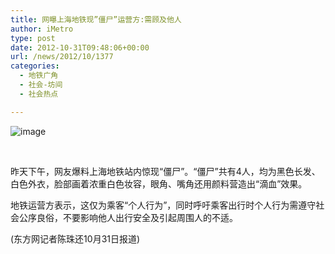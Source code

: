 ```yaml
---
title: 网曝上海地铁现”僵尸”运营方:需顾及他人
author: iMetro
type: post
date: 2012-10-31T09:48:06+00:00
url: /news/2012/10/1377
categories:
  - 地铁广角
  - 社会-坊间
  - 社会热点

---
```

![image][1]

&nbsp;

昨天下午，网友爆料上海地铁站内惊现“僵尸”。“僵尸”共有4人，均为黑色长发、白色外衣，脸部画着浓重白色妆容，眼角、嘴角还用颜料营造出“滴血”效果。

地铁运营方表示，这仅为乘客“个人行为”，同时呼吁乘客出行时个人行为需遵守社会公序良俗，不要影响他人出行安全及引起周围人的不适。

(东方网记者陈珠还10月31日报道)

 [1]: http://sh.eastday.com/m/20121031/images/02164553.jpg